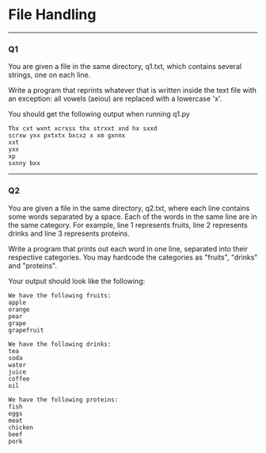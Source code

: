 <b><h1>File Handling</h1></b>
<hr>
<h3>Q1</h3>
You are given a file in the same directory, q1.txt, which contains several strings, one on each line.

Write a program that reprints whatever that is written inside the text file with an exception: all vowels (aeiou) are replaced with a lowercase 'x'.

You should get the following output when running q1.py
```
Thx cxt wxnt xcrxss thx strxxt xnd hx sxxd
scrxw yxx pxtxtx bxcxz x xm gxnnx
xxt
yxx
xp
sxnny bxx
```
<hr>
<h3>Q2</h3>
You are given a file in the same directory, q2.txt, where each line contains some words separated by a space. Each of the words in the same line are in the same category. For example, line 1 represents fruits, line 2 represents drinks and line 3 represents proteins.

Write a program that prints out each word in one line, separated into their respective categories. You may hardcode the categories as "fruits", "drinks" and "proteins".

Your output should look like the following:
```
We have the following fruits:
apple
orange
pear
grape
grapefruit

We have the following drinks:
tea
soda
water
juice
coffee
oil

We have the following proteins:
fish
eggs
meat
chicken
beef
pork

```

